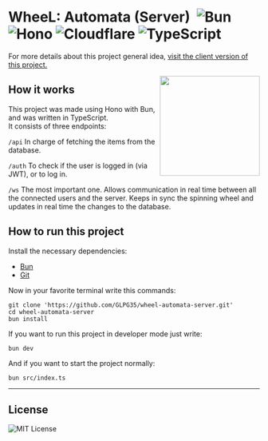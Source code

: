 # WheeL: Automata (Server) &nbsp;![Bun](https://img.shields.io/badge/Bun-%23000000.svg?style=for-the-badge&logo=bun&logoColor=white) ![Hono](https://img.shields.io/badge/Hono-E36002?style=for-the-badge&logo=hono&logoColor=fff) ![Cloudflare](https://img.shields.io/badge/Cloudflare-F38020?style=for-the-badge&logo=Cloudflare&logoColor=white) ![TypeScript](https://img.shields.io/badge/typescript-%23007ACC.svg?style=for-the-badge&logo=typescript&logoColor=white)

For more details about this project general idea, [visit the client version of this project.](https://github.com/GLPG35/wheel-automata)

<img src="https://wheel-automata.vercel.app/yorha.png" align="right" width="200px" height="auto" />

## How it works

This project was made using Hono with Bun, and was written in TypeScript.<br />
It consists of three endpoints:

`/api` In charge of fetching the items from the database.

`/auth` To check if the user is logged in (via JWT), or to log in.

`/ws` The most important one. Allows communication in real time between all the connected users and the server. Keeps in sync the spinning wheel and updates in real time the changes to the database.

## How to run this project

Install the necessary dependencies:

- [Bun](https://bun.sh/)
- [Git](https://git-scm.com/downloads)

Now in your favorite terminal write this commands:

	git clone 'https://github.com/GLPG35/wheel-automata-server.git'
	cd wheel-automata-server
	bun install

If you want to run this project in developer mode just write:

	bun dev

And if you want to start the project normally:

	bun src/index.ts

---

## License

![MIT License](https://img.shields.io/badge/MIT-license?style=for-the-badge&label=LICENSE)